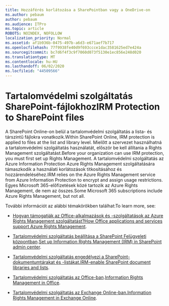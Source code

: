 ```yaml
---
title: Hozzáférés korlátozása a SharePointban vagy a OneDrive-on
ms.author: pebaum
author: pebaum
ms.audience: ITPro
ms.topic: article
ROBOTS: NOINDEX, NOFOLLOW
localization_priority: Normal
ms.assetid: af1b936b-0475-497b-a6d3-e671aef7b717
ms.openlocfilehash: 77f9938fe40d9f693ccce1dac3581625ed7e424a
ms.sourcegitcommit: bc7d6f4f3c9f7060d073f5130e1ec856e248d020
ms.translationtype: MT
ms.contentlocale: hu-HU
ms.lasthandoff: 06/02/2020
ms.locfileid: "44509566"
---
```

# <a name="irm-protection-to-sharepoint-files"></a><span data-ttu-id="8a9eb-102">Tartalomvédelmi szolgáltatás SharePoint-fájlokhoz</span><span class="sxs-lookup"><span data-stu-id="8a9eb-102">IRM Protection to SharePoint files</span></span>


<span data-ttu-id="8a9eb-103">A SharePoint Online-on belül a tartalomvédelmi szolgáltatás a lista- és társzintű fájlokra vonatkozik.</span><span class="sxs-lookup"><span data-stu-id="8a9eb-103">Within SharePoint Online, IRM protection is applied to files at the list and library level.</span></span> <span data-ttu-id="8a9eb-104">Mielőtt a szervezet használhatná a tartalomvédelmi szolgáltatás használatát, először be kell állítania a Rights Management szolgáltatást.</span><span class="sxs-lookup"><span data-stu-id="8a9eb-104">Before your organization can use IRM protection, you must first set up Rights Management.</span></span> <span data-ttu-id="8a9eb-105">A tartalomvédelmi szolgáltatás az Azure Information Protection Azure Rights Management szolgáltatására támaszkodik a használati korlátozások titkosításához és hozzárendeléséhez.</span><span class="sxs-lookup"><span data-stu-id="8a9eb-105">IRM relies on the Azure Rights Management service from Azure Information Protection to encrypt and assign usage restrictions.</span></span> <span data-ttu-id="8a9eb-106">Egyes Microsoft 365-előfizetések közé tartozik az Azure Rights Management, de nem az összes.</span><span class="sxs-lookup"><span data-stu-id="8a9eb-106">Some Microsoft 365 subscriptions include Azure Rights Management, but not all.</span></span> 

<span data-ttu-id="8a9eb-107">További információt az alábbi témakörökben találhat:</span><span class="sxs-lookup"><span data-stu-id="8a9eb-107">To learn more, see:</span></span>

- <span data-ttu-id="8a9eb-108">[Hogyan támogatják az Office-alkalmazások és -szolgáltatások az Azure Rights Management szolgáltatást?](https://docs.microsoft.com/azure/information-protection/understand-explore/office-apps-services-support)</span><span class="sxs-lookup"><span data-stu-id="8a9eb-108">[How Office applications and services support Azure Rights Management](https://docs.microsoft.com/azure/information-protection/understand-explore/office-apps-services-support).</span></span>

- <span data-ttu-id="8a9eb-109">[Tartalomvédelmi szolgáltatás beállítása a SharePoint Felügyeleti központban](https://docs.microsoft.com/microsoft-365/compliance/set-up-irm-in-sp-admin-center).</span><span class="sxs-lookup"><span data-stu-id="8a9eb-109">[Set up Information Rights Management (IRM) in SharePoint admin center](https://docs.microsoft.com/microsoft-365/compliance/set-up-irm-in-sp-admin-center).</span></span>

- <span data-ttu-id="8a9eb-110">[Tartalomvédelmi szolgáltatás engedélyezi a SharePoint-dokumentumtárakat és -listákat.](https://docs.microsoft.com/microsoft-365/compliance/set-up-irm-in-sp-admin-center#irm-enable-sharepoint-document-libraries-and-lists)</span><span class="sxs-lookup"><span data-stu-id="8a9eb-110">[IRM-enable SharePoint document libraries and lists](https://docs.microsoft.com/microsoft-365/compliance/set-up-irm-in-sp-admin-center#irm-enable-sharepoint-document-libraries-and-lists).</span></span>

- <span data-ttu-id="8a9eb-111">[Tartalomvédelmi szolgáltatás az Office-ban](https://support.office.com/Article/Information-Rights-Management-in-Office-c7a70797-6b1e-493f-acf7-92a39b85e30c).</span><span class="sxs-lookup"><span data-stu-id="8a9eb-111">[Information Rights Management in Office](https://support.office.com/Article/Information-Rights-Management-in-Office-c7a70797-6b1e-493f-acf7-92a39b85e30c).</span></span>

- <span data-ttu-id="8a9eb-112">[Tartalomvédelmi szolgáltatás az Exchange Online-ban.](https://docs.microsoft.com/microsoft-365/compliance/information-rights-management-in-exchange-online)</span><span class="sxs-lookup"><span data-stu-id="8a9eb-112">[Information Rights Management in Exchange Online](https://docs.microsoft.com/microsoft-365/compliance/information-rights-management-in-exchange-online).</span></span>


